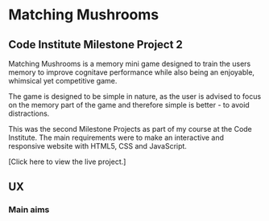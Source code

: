 # Matching Mushrooms

## Code Institute Milestone Project 2

Matching Mushrooms is a memory mini game designed to train the users memory to improve cognitave performance while also being an enjoyable, whimsical yet competitive game. 

The game is designed to be simple in nature, as the user is advised to focus on the memory part of the game and therefore simple is better - to avoid distractions.

This was the second Milestone Projects as part of my course at the Code Institute. The main requirements were to make an interactive and responsive website with HTML5, CSS and JavaScript.

[Click here to view the live project.]

## UX

### Main aims



